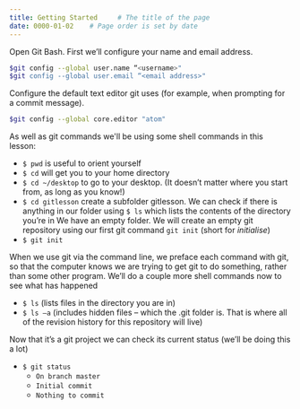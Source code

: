 ```yaml
---
title: Getting Started     # The title of the page
date: 0000-01-02    # Page order is set by date
---
```


Open Git Bash.
First we’ll configure your name and email address.
```Bash
$git config --global user.name “<username>"
$git config --global user.email “<email address>"
```

Configure the default text editor git uses (for example, when prompting for a commit message).
````Bash
$git config --global core.editor "atom"
````

As well as git commands we'll be using some shell commands in this lesson:
* `$ pwd` is useful to orient yourself
* `$ cd` 	will get you to your home directory
* `$ cd ~/desktop` to go to your desktop. (It doesn’t matter where you start from, as long as you know!)
* `$ cd gitlesson` create a subfolder gitlesson.
We can check if there is anything in our folder using `$ ls` which	lists the contents of the directory you’re in
We have an empty folder.  We will create an empty git repository using our first git command `git init` (short for _initialise_)
* `$ git init`

When we use git via the command line, we preface each command with git, so that the computer knows we are trying to get git to do something, rather than some other program. We’ll do a couple more shell commands now to see what has happened

* `$ ls` 			(lists files in the directory you are in)
* `$ ls –a`		(includes hidden files – which the .git folder is. That is where all of the revision history for this repository will live)

Now that it’s a git project we can check its current status (we’ll be doing this a lot)
* `$ git status`
  * `On branch master`
  * `Initial commit`
  * `Nothing to commit` 
